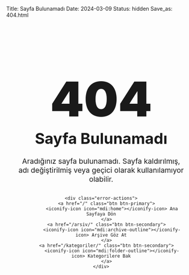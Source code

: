 Title: Sayfa Bulunamadı
Date: 2024-03-09
Status: hidden
Save_as: 404.html

<div class="error-container">
    <h1 class="error-title"><span class="error-code">404</span> Sayfa Bulunamadı</h1>
    <p class="error-message">Aradığınız sayfa bulunamadı. Sayfa kaldırılmış, adı değiştirilmiş veya geçici olarak kullanılamıyor olabilir.</p>

    <div class="error-actions">
        <a href="/" class="btn btn-primary">
            <iconify-icon icon="mdi:home"></iconify-icon> Ana Sayfaya Dön
        </a>
        <a href="/arsiv/" class="btn btn-secondary">
            <iconify-icon icon="mdi:archive-outline"></iconify-icon> Arşive Göz At
        </a>
        <a href="/kategoriler/" class="btn btn-secondary">
            <iconify-icon icon="mdi:folder-outline"></iconify-icon> Kategorilere Bak
        </a>
    </div>
</div>

<style>
.error-container {
    max-width: 800px;
    margin: 4rem auto;
    padding: 2rem;
    text-align: center;
}

.error-title {
    font-size: 2.5rem;
    margin-bottom: 1.5rem;
    color: var(--color-text-primary);
}

.error-code {
    display: block;
    font-size: 8rem;
    font-weight: 900;
    line-height: 1;
    color: var(--color-primary);
    margin-bottom: 1rem;
}

.error-message {
    font-size: 1.2rem;
    margin-bottom: 2rem;
    color: var(--color-text-secondary);
}

.error-actions {
    display: flex;
    flex-wrap: wrap;
    justify-content: center;
    gap: 1rem;
    margin: 2rem 0;
}

.btn {
    display: inline-flex;
    align-items: center;
    gap: 0.5rem;
    padding: 0.75rem 1.5rem;
    border-radius: 0.375rem;
    font-weight: 500;
    text-decoration: none;
    transition: all 0.2s ease;
    border: none;
}

.btn-primary {
    background-color: var(--color-primary);
    color: white;
}

.btn-primary:hover {
    background-color: var(--color-primary-dark);
    transform: translateY(-2px);
    box-shadow: 0 4px 6px -1px rgba(0, 0, 0, 0.1);
}

.btn-secondary {
    background-color: #f8f8f8;
    color: var(--color-text-primary);
    border: 1px solid #e5e5e5;
}

.btn-secondary:hover {
    background-color: #f0f0f0;
    transform: translateY(-2px);
    box-shadow: 0 4px 6px -1px rgba(0, 0, 0, 0.1);
}

@media (max-width: 768px) {
    .error-code {
        font-size: 6rem;
    }

    .error-actions {
        flex-direction: column;
    }

    .btn {
        width: 100%;
        justify-content: center;
    }
}

@media (prefers-color-scheme: dark) {
    .btn-secondary {
        background-color: #252525;
        color: #e0e0e0;
        border-color: #444;
    }

    .btn-secondary:hover {
        background-color: #333;
    }
}
</style>

